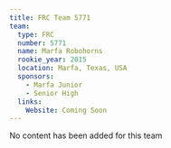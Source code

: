 ```yaml
---
title: FRC Team 5771
team:
  type: FRC
  number: 5771
  name: Marfa Robohorns
  rookie_year: 2015
  location: Marfa, Texas, USA
  sponsors:
    - Marfa Junior
    - Senior High
  links:
    Website: Coming Soon
---
```

No content has been added for this team